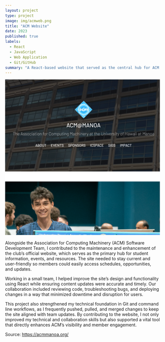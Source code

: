 ```yaml
---
layout: project
type: project
image: img/acmweb.png
title: "ACM Website"
date: 2023
published: true
labels:
  - React
  - JavaScript
  - Web Application
  - Git/GitHub
summary: "A React-based website that served as the central hub for ACM’s events, resources, and member engagement."
---
```


<img class="img-fluid" src="../img/acmweb.png">

Alongside the Association for Computing Machinery (ACM) Software Development Team, I contributed to the maintenance and enhancement of the club’s official website, which serves as the primary hub for student information, events, and resources. The site needed to stay current and user-friendly so members could easily access schedules, opportunities, and updates.

Working in a small team, I helped improve the site’s design and functionality using React while ensuring content updates were accurate and timely. Our collaboration included reviewing code, troubleshooting bugs, and deploying changes in a way that minimized downtime and disruption for users.

This project also strengthened my technical foundation in Git and command line workflows, as I frequently pushed, pulled, and merged changes to keep the site aligned with team updates. By contributing to the website, I not only improved my technical and collaboration skills but also supported a vital tool that directly enhances ACM’s visibility and member engagement.

Source: <a href="https://acmmanoa.org/"><i class="large github icon "></i>https://acmmanoa.org/</a>
